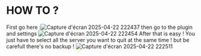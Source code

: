 # HOW TO ?
First go here :![Capture d'écran 2025-04-22 222437](https://github.com/user-attachments/assets/d3d87657-993f-446a-81c8-09c1247780e6)
then go to the plugin and settings 
![Capture d'écran 2025-04-22 222454](https://github.com/user-attachments/assets/c9769a2c-7e6a-4d61-bb5a-12adb50ff20f)
After that is easy ! You just have to select all the server you want to quit at the same time ! but be carefull there's no backup !
![Capture d'écran 2025-04-22 222511](https://github.com/user-attachments/assets/0f8e0a74-7863-40e3-af53-4a0e9832d191)
